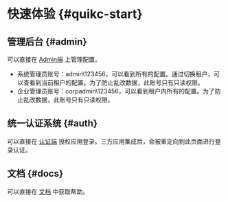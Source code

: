 # 快速体验 {#quikc-start}

## 管理后台 {#admin}

可以直接在 [Admin端](http://auth.hiauth.cn/admin) 上管理配置。
- 系统管理员账号：admin\123456，可以看到所有的配置。通过切换租户，可以查看到当前租户的配置。为了防止乱改数据，此账号只有只读权限。
- 企业管理员账号：corpadmin\123456，可以看到租户内所有的配置。为了防止乱改数据，此账号只有只读权限。

## 统一认证系统 {#auth}

可以直接在 [认证端](http://auth.hiauth.cn) 授权应用登录。三方应用集成后，会被重定向到此页面进行登录认证。

## 文档 {#docs}

可以直接在 [文档](http://hiauth.cn) 中获取帮助。
